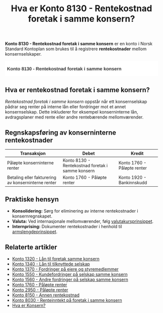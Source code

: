 ﻿---
title: "Hva er Konto 8130 - Rentekostnad foretak i samme konsern?"
meta_title: "8130-rentekostnad-foretak-i-samme-konsern"
meta_description: '**Konto 8130 - Rentekostnad foretak i samme konsern** er en konto i Norsk Standard Kontoplan som brukes til å registrere **rentekostnader** mellom konsernselsk...'
slug: 8130-rentekostnad-foretak-i-samme-konsern
type: blog
layout: pages/single
---

**Konto 8130 - Rentekostnad foretak i samme konsern** er en konto i Norsk Standard Kontoplan som brukes til å registrere **rentekostnader** mellom konsernselskaper.

![Illustrasjon av konto 8130 Rentekostnad foretak i samme konsern](8130-rentekostnad-foretak-i-samme-konsern-image.svg)

## Hva er rentekostnad foretak i samme konsern?

*Rentekostnad foretak i samme konsern* oppstår når ett konsernselskap pådrar seg renter på interne lån eller fordringer mot et annet konsernselskap. Dette inkluderer for eksempel konserninterne lån, avdragsplaner med rente eller andre rentebærende mellomværender.

## Regnskapsføring av konserninterne rentekostnader

| Transaksjon                                      | Debet                                                       | Kredit                             |
|--------------------------------------------------|-------------------------------------------------------------|------------------------------------|
| Påløpte konserninterne renter                    | Konto 8130 - Rentekostnad foretak i samme konsern           | Konto 1760 - Påløpte renter        |
| Betaling eller fakturering av konserninterne renter | Konto 1760 - Påløpte renter                                 | Konto 1920 - Bankinnskudd          |

## Praktiske hensyn

* **Konsolidering:** Sørg for eliminering av interne rentekostnader i konsernregnskapet.
* **Valuta:** Ved internasjonale mellomværender, følg [valutakursprinsippet](/blogs/regnskap/hva-er-valutakurs "Hva er Valutakurs? Prinsipper for valutahåndtering i regnskap").
* **Internprising:** Dokumenter rentekostnader i henhold til [armslengdeprinsippet](/blogs/regnskap/hva-er-internprising "Hva er Internprising? Retningslinjer for konserninternt salg").

## Relaterte artikler

* [Konto 1320 - Lån til foretak samme konsern](/blogs/kontoplan/1320-lan-til-foretak-samme-konsern "Konto 1320 - Lån til foretak samme konsern")
* [Konto 1340 - Lån til tilknyttede selskap](/blogs/kontoplan/1340-lan-til-tilknyttede-selskap "Konto 1340 - Lån til tilknyttede selskap")
* [Konto 1370 - Fordringer på eiere og styremedlemmer](/blogs/kontoplan/1370-fordringer-pa-eiere-og-styremedlemmer "Konto 1370 - Fordringer på eiere og styremedlemmer")
* [Konto 1550 - Kundefordringer på selskap samme konsern](/blogs/kontoplan/1550-kundefordringer-pa-selskap-samme-konsern "Konto 1550 - Kundefordringer på selskap samme konsern")
* [Konto 1560 - Andre fordringer på selskap samme konsern](/blogs/kontoplan/1560-andre-fordringer-pa-selskap-samme-konsern "Konto 1560 - Andre fordringer på selskap samme konsern")
* [Konto 1760 - Påløpte renter](/blogs/kontoplan/1760-palopte-renter "Konto 1760 - Påløpte renter: Regnskapsføring av påløpte renteutgifter")
* [Konto 2950 - Påløpte renter](/blogs/kontoplan/2950-palopte-renter "Konto 2950 - Påløpte renter: Regnskapsføring av påløpte renteutgifter")
* [Konto 8150 - Annen rentekostnad](/blogs/kontoplan/8150-annen-rentekostnad "Konto 8150 - Annen rentekostnad: Guide til andre rentekostnader")
* [Konto 8030 - Renteinntekt på foretak i samme konsern](/blogs/kontoplan/8030-renteinntekt-pa-foretak-i-samme-konsern "Konto 8030 - Renteinntekt på foretak i samme konsern")
* [Hva er Konsern?](/blogs/regnskap/hva-er-konsern "Hva er Konsern? Komplett Guide til Konsernstrukturer og Konsernregnskap")






